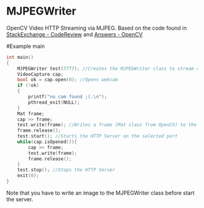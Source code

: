 # MJPEGWriter
OpenCV Video HTTP Streaming via MJPEG.
Based on the code found in 
[StackExchange -  CodeReview](http://codereview.stackexchange.com/questions/124321/multithreaded-mjpg-network-stream-server/156915#156915) and [Answers - OpenCV](http://answers.opencv.org/question/6976/display-iplimage-in-webbrowsers/)

#Example main

```C++
int main()
{
    MJPEGWriter test(7777); //Creates the MJPEGWriter class to stream on the given port
    VideoCapture cap;
    bool ok = cap.open(0); //Opens webcam
    if (!ok)
    {
        printf("no cam found ;(.\n");
        pthread_exit(NULL);
    }
    Mat frame;
    cap >> frame;
    test.write(frame); //Writes a frame (Mat class from OpenCV) to the server
    frame.release();
    test.start(); //Starts the HTTP Server on the selected port
    while(cap.isOpened()){
        cap >> frame; 
        test.write(frame); 
        frame.release();
    }
    test.stop(); //Stops the HTTP Server
    exit(0);
}
```
Note that you have to write an image to the MJPEGWriter class before start the server.
